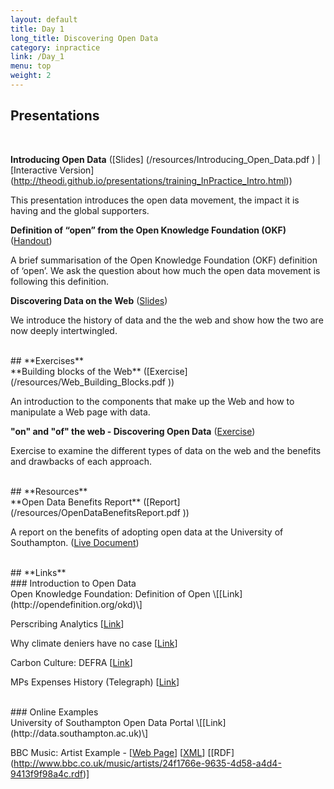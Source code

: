 ```yaml
---
layout: default
title: Day 1
long_title: Discovering Open Data
category: inpractice
link: /Day_1
menu: top
weight: 2
---
```


## **Presentations**
<br>

**Introducing Open Data** ([Slides] (/resources/Introducing_Open_Data.pdf ) | [Interactive Version] (http://theodi.github.io/presentations/training_InPractice_Intro.html))

This presentation introduces the open data movement, the impact it is having and the global supporters.
  
**Definition of “open” from the Open Knowledge Foundation (OKF)** ([Handout](/resources/Open_Definition.pdf ))

A brief summarisation of the Open Knowledge Foundation (OKF) definition of ‘open’. We ask the question about how much the open data movement is following this definition.
 
**Discovering Data on the Web** ([Slides](/resources/Discovering_Data.pdf ))

We introduce the history of data and the the web and show how the two are now deeply intertwingled.

<br>
## **Exercises**
<br> 
**Building blocks of the Web** ([Exercise](/resources/Web_Building_Blocks.pdf ))

An introduction to the components that make up the Web and how to manipulate a Web page with data.

**"on" and "of" the web - Discovering Open Data** ([Exercise](/resources/Discovering_Open_Data_Exercise.pdf ))

Exercise to examine the different types of data on the web and the benefits and drawbacks of each approach. 

<br>
## **Resources**
<br> 
**Open Data Benefits Report** ([Report](/resources/OpenDataBenefitsReport.pdf ))

A report on the benefits of adopting open data at the University of Southampton. ([Live Document](https://docs.google.com/document/d/1tvtjukkh9ZPEMnRXMqoWEM-X3LX9GRbY8XbjPtpnwSE/edit#heading=h.oa1z7ovuqhwz ))

<br>
## **Links**
<br>
### Introduction to Open Data
<br>
Open Knowledge Foundation: Definition of Open \[[Link](http://opendefinition.org/okd)\]

Perscribing Analytics \[[Link](http://www.theodi.org/news/prescription-savings-worth-millions-identified-odi-incubated-company)\]

Why climate deniers have no case \[[Link](http://www.desmogblog.com/2012/11/15/why-climate-deniers-have-no-credibility-science-one-pie-chart)\]

Carbon Culture: DEFRA \[[Link](http://www.carbonculture.net/orgs/defra/)\]

MPs Expenses History (Telegraph) \[[Link](http://www.telegraph.co.uk/news/newstopics/mps-expenses/)\]

<br>
### Online Examples
<br>
University of Southampton Open Data Portal \[[Link](http://data.southampton.ac.uk)\]

BBC Music: Artist Example - \[[Web Page](http://www.bbc.co.uk/music/artists/24f1766e-9635-4d58-a4d4-9413f9f98a4c)\] \[[XML](http://www.bbc.co.uk/music/artists/24f1766e-9635-4d58-a4d4-9413f9f98a4c.xml)\] \[[RDF] (http://www.bbc.co.uk/music/artists/24f1766e-9635-4d58-a4d4-9413f9f98a4c.rdf)\]
